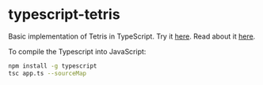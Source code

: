 typescript-tetris
=================

Basic implementation of Tetris in TypeScript. Try it [here](http://markheath.github.io/typescript-tetris/). Read about it [here](http://mark-dot-net.blogspot.co.uk/2014/02/typescript-tetris.html).

To compile the Typescript into JavaScript:

```bash
npm install -g typescript 
tsc app.ts --sourceMap
```